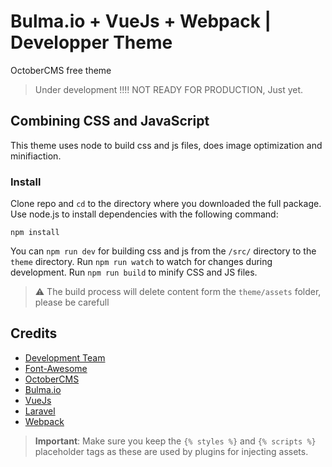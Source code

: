Bulma.io + VueJs + Webpack | Developper Theme
==========

OctoberCMS free theme
> Under development !!!! NOT READY FOR PRODUCTION, Just yet.

## Combining CSS and JavaScript

This theme uses node to build css and js files, does image optimization and minifiaction.

### Install

Clone repo and `cd` to the directory where you downloaded the full package. Use node.js to install dependencies with the following command:

    npm install

You can `npm run dev` for building css and js from the `/src/` directory to the `theme` directory.
Run `npm run watch` to watch for changes during development.
Run `npm run build` to minify CSS and JS files.

> ⚠️ The build process will delete content form the `theme/assets` folder, please be carefull

## Credits
* [Development Team](http://sunnyface.com)
* [Font-Awesome](http://fontawesome.io)
* [OctoberCMS](http://octobercms.com)
* [Bulma.io](http://bulma.io)
* [VueJs](https://vuejs.org)
* [Laravel](https://laravel.com)
* [Webpack](https://webpack.js.org)



> **Important**: Make sure you keep the `{% styles %}` and `{% scripts %}` placeholder tags as these are used by plugins for injecting assets.

